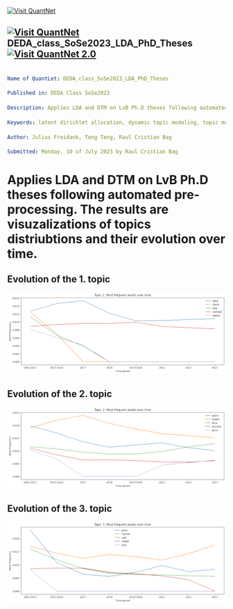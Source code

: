 [<img src="https://github.com/QuantLet/Styleguide-and-FAQ/blob/master/pictures/banner.png" width="888" alt="Visit QuantNet">](http://quantlet.de/)

## [<img src="https://github.com/QuantLet/Styleguide-and-FAQ/blob/master/pictures/qloqo.png" alt="Visit QuantNet">](http://quantlet.de/) **DEDA_class_SoSe2023_LDA_PhD_Theses** [<img src="https://github.com/QuantLet/Styleguide-and-FAQ/blob/master/pictures/QN2.png" width="60" alt="Visit QuantNet 2.0">](http://quantlet.de/)

```yaml

Name of QuantLet: DEDA_class_SoSe2023_LDA_PhD_Theses

Published in: DEDA Class SoSe2023

Description: Applies LDA and DTM on LvB Ph.D theses following automated pre-processing. The results are visuzalizations of topics distriubtions and their evolution over time.

Keywords: latent dirichlet allocation, dynamic topic modeling, topic modeling, plots, natural language processing

Author: Julius Freidank, Teng Teng, Raul Cristian Bag

Submitted: Monday, 10 of July 2023 by Raul Cristian Bag

```

# Applies LDA and DTM on LvB Ph.D theses following automated pre-processing. The results are visuzalizations of topics distriubtions and their evolution over time.

## Evolution of the 1. topic
![Evolution of the 1. topic](./plot/output1.png)
## Evolution of the 2. topic
![Evolution of the 2. topic](./plot/output2.png)
## Evolution of the 3. topic
![Evolution of the 3. topic](./plot/output3.png)
